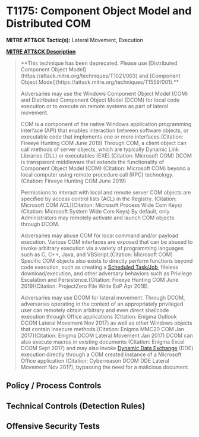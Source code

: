 # T1175: Component Object Model and Distributed COM
**MITRE ATT&CK Tactic(s):** Lateral Movement, Execution

**[MITRE ATT&CK Description](https://attack.mitre.org/techniques/T1175)**
<blockquote>**This technique has been deprecated. Please use [Distributed Component Object Model](https://attack.mitre.org/techniques/T1021/003) and [Component Object Model](https://attack.mitre.org/techniques/T1559/001).**

Adversaries may use the Windows Component Object Model (COM) and Distributed Component Object Model (DCOM) for local code execution or to execute on remote systems as part of lateral movement. 

COM is a component of the native Windows application programming interface (API) that enables interaction between software objects, or executable code that implements one or more interfaces.(Citation: Fireeye Hunting COM June 2019) Through COM, a client object can call methods of server objects, which are typically Dynamic Link Libraries (DLL) or executables (EXE).(Citation: Microsoft COM) DCOM is transparent middleware that extends the functionality of Component Object Model (COM) (Citation: Microsoft COM) beyond a local computer using remote procedure call (RPC) technology.(Citation: Fireeye Hunting COM June 2019)

Permissions to interact with local and remote server COM objects are specified by access control lists (ACL) in the Registry. (Citation: Microsoft COM ACL)(Citation: Microsoft Process Wide Com Keys)(Citation: Microsoft System Wide Com Keys) By default, only Administrators may remotely activate and launch COM objects through DCOM.

Adversaries may abuse COM for local command and/or payload execution. Various COM interfaces are exposed that can be abused to invoke arbitrary execution via a variety of programming languages such as C, C++, Java, and VBScript.(Citation: Microsoft COM) Specific COM objects also exists to directly perform functions beyond code execution, such as creating a [Scheduled Task/Job](https://attack.mitre.org/techniques/T1053), fileless download/execution, and other adversary behaviors such as Privilege Escalation and Persistence.(Citation: Fireeye Hunting COM June 2019)(Citation: ProjectZero File Write EoP Apr 2018)

Adversaries may use DCOM for lateral movement. Through DCOM, adversaries operating in the context of an appropriately privileged user can remotely obtain arbitrary and even direct shellcode execution through Office applications (Citation: Enigma Outlook DCOM Lateral Movement Nov 2017) as well as other Windows objects that contain insecure methods.(Citation: Enigma MMC20 COM Jan 2017)(Citation: Enigma DCOM Lateral Movement Jan 2017) DCOM can also execute macros in existing documents (Citation: Enigma Excel DCOM Sept 2017) and may also invoke [Dynamic Data Exchange](https://attack.mitre.org/techniques/T1173) (DDE) execution directly through a COM created instance of a Microsoft Office application (Citation: Cyberreason DCOM DDE Lateral Movement Nov 2017), bypassing the need for a malicious document.</blockquote>
## Policy / Process Controls
## Technical Controls (Detection Rules)

## Offensive Security Tests
